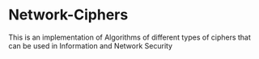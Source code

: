 # Network-Ciphers
This is an implementation of Algorithms of different types of ciphers that can be used in Information and Network Security
